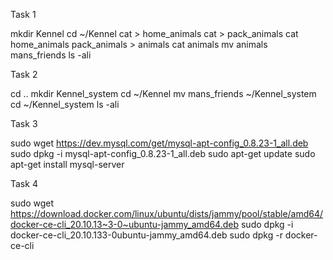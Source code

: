 Task 1

mkdir Kennel
cd ~/Kennel
cat > home_animals
cat > pack_animals
cat home_animals pack_animals > animals
cat animals
mv animals mans_friends
ls -ali

Task 2

cd ..
mkdir Kennel_system
cd ~/Kennel
mv mans_friends ~/Kennel_system
cd ~/Kennel_system
ls -ali

Task 3

sudo wget https://dev.mysql.com/get/mysql-apt-config_0.8.23-1_all.deb
sudo dpkg -i mysql-apt-config_0.8.23-1_all.deb
sudo apt-get update
sudo apt-get install mysql-server

Task 4

sudo wget https://download.docker.com/linux/ubuntu/dists/jammy/pool/stable/amd64/docker-ce-cli_20.10.13~3-0~ubuntu-jammy_amd64.deb
sudo dpkg -i docker-ce-cli_20.10.133-0ubuntu-jammy_amd64.deb
sudo dpkg -r docker-ce-cli
